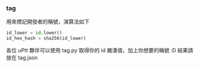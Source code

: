 

### tag
用來標記開發者的稱號，演算法如下

```python
id_lower = id.lower()
id_hex_hash = sha256(id_lower)
```

各位 uPtt 夥伴可以使用 tag.py 取得你的 id 雜湊值，加上你想要的稱號 :D
結果請放在 tag.json
